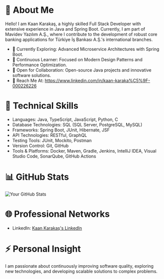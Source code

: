 # 💼 About Me
Hello! I am Kaan Karakaş, a highly skilled Full Stack Developer with extensive experience in Java and Spring Boot. Currently, I am part of Mavidev Yazılım A.Ş., where I contribute to the development of robust core banking applications for Türkiye İş Bankası A.Ş.'s international branches.

- 🚀 Currently Exploring: Advanced Microservice Architectures with Spring Boot.
- 🌱 Continuous Learner: Focused on Modern Design Patterns and Performance Optimization.
- 🤝 Open for Collaboration: Open-source Java projects and innovative software solutions.
- 📩 Reach Me At: https://www.linkedin.com/in/kaan-karaka%C5%9F-000226226

# 🔧 Technical Skills
- Languages: Java, TypeScript, JavaScript, Python, C
- Database Technologies: SQL (SQL Server, PostgreSQL, MySQL)
- Frameworks: Spring Boot, JUnit, Hibernate, JSF
- API Technologies: RESTful, GraphQL
- Testing Tools: JUnit, Mockito, Postman
- Version Control: Git, GitHub
- Tools & Platforms: Docker, Maven, Gradle, Jenkins, IntelliJ IDEA, Visual Studio Code, SonarQube, GitHub Actions

# 📊 GitHub Stats
![Your GitHub Stats](https://github-readme-stats.vercel.app/api?username=KaanKarakass&show_icons=true&theme=dark)

# 🌐 Professional Networks
- LinkedIn: [Kaan Karakaş's LinkedIn](https://www.linkedin.com/in/kaan-karaka%C5%9F-000226226)

# ⚡ Personal Insight
I am passionate about continuously improving software quality, exploring new technologies, and developing scalable solutions to complex problems.
